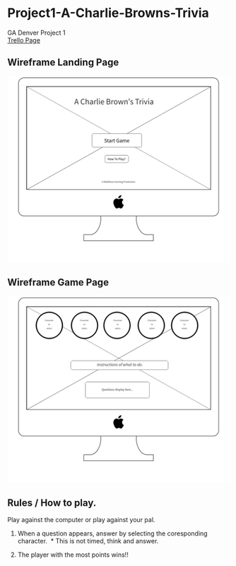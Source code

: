 # Project1-A-Charlie-Browns-Trivia
GA Denver Project 1
</br>
[Trello Page](https://trello.com/b/l1rrTMiq)

## Wireframe Landing Page
![Wire Frames](images/LandingPage.png)

## Wireframe Game Page
![Wire Frames](images/GameBoard.png)

## Rules / How to play.
Play against the computer or play against your pal.

1. When a question appears, answer by selecting the coresponding character. 
  * This is not timed, think and answer.
  
2. The player with the most points wins!!
